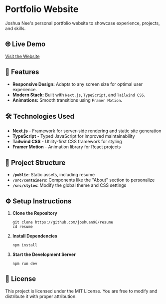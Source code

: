 # Portfolio Website

Joshua Nee's personal portfolio website to showcase experience, projects, and skills.

## 🌐 **Live Demo**

[Visit the Website](https://joshuanee.vercel.app)

## 🚀 **Features**

- **Responsive Design:** Adapts to any screen size for optimal user experience.
- **Modern Stack:** Built with `Next.js`, `TypeScript`, and `Tailwind CSS`.
- **Animations:** Smooth transitions using `Framer Motion`.

## 🛠️ **Technologies Used**

- **Next.js** - Framework for server-side rendering and static site generation
- **TypeScript** - Typed JavaScript for improved maintainability
- **Tailwind CSS** - Utility-first CSS framework for styling
- **Framer Motion** - Animation library for React projects

## 📂 **Project Structure**

- **`/public`**: Static assets, including resume
- **`/src/containers`**: Components like the "About" section to personalize
- **`/src/styles`**: Modify the global theme and CSS settings

## ⚙️ **Setup Instructions**

1. **Clone the Repository**

   ```
   git clone https://github.com/joshuan98/resume
   cd resume
   ```

2. **Install Dependencies**

   `npm install`

3. **Start the Development Server**

   `npm run dev`

## 📄 **License**

This project is licensed under the MIT License. You are free to modify and distribute it with proper attribution.
